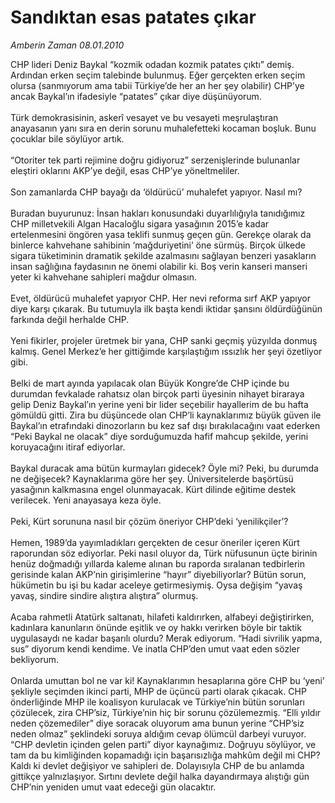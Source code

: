 # Sandıktan esas patates çıkar

*Amberin Zaman 08.01.2010*

<div class="yazi">CHP lideri Deniz Baykal “kozmik odadan kozmik patates çıktı” demiş. Ardından erken seçim talebinde bulunmuş. Eğer gerçekten erken seçim olursa (sanmıyorum ama tabii Türkiye’de her an her şey olabilir) CHP’ye ancak Baykal’ın ifadesiyle “patates” çıkar diye düşünüyorum. <br/><br/>Türk demokrasisinin, askerî vesayet ve bu vesayeti meşrulaştıran anayasanın yanı sıra en derin sorunu muhalefetteki kocaman boşluk. Bunu çocuklar bile söylüyor artık. <br/><br/>“Otoriter tek parti rejimine doğru gidiyoruz” serzenişlerinde bulunanlar eleştiri oklarını AKP’ye değil, esas CHP’ye yöneltmeliler. <br/><br/>Son zamanlarda CHP bayağı da ‘öldürücü’ muhalefet yapıyor. Nasıl mı? <br/><br/>Buradan buyurunuz: İnsan hakları konusundaki duyarlılığıyla tanıdığımız CHP milletvekili Algan Hacaloğlu sigara yasağının 2015’e kadar ertelenmesini öngören yasa teklifi sunmuş geçen gün. Gerekçe olarak da binlerce kahvehane sahibinin ‘mağduriyetini’ öne sürmüş. Birçok ülkede sigara tüketiminin dramatik şekilde azalmasını sağlayan benzeri yasakların insan sağlığına faydasının ne önemi olabilir ki. Boş verin kanseri manseri yeter ki kahvehane sahipleri mağdur olmasın. <br/><br/>Evet, öldürücü muhalefet yapıyor CHP. Her nevi reforma sırf AKP yapıyor diye karşı çıkarak. Bu tutumuyla ilk başta kendi iktidar şansını öldürdüğünün farkında değil herhalde CHP. <br/><br/>Yeni fikirler, projeler üretmek bir yana, CHP sanki geçmiş yüzyılda donmuş kalmış. Genel Merkez’e her gittiğimde karşılaştığım ıssızlık her şeyi özetliyor gibi. <br/><br/>Belki de mart ayında yapılacak olan Büyük Kongre’de CHP içinde bu durumdan fevkalade rahatsız olan birçok parti üyesinin nihayet biraraya gelip Deniz Baykal’ın yerine yeni bir lider seçebilir hayallerim de bu hafta gömüldü gitti. Zira bu düşüncede olan CHP’li kaynaklarımız büyük güven ile Baykal’ın etrafındaki dinozorların bu kez saf dışı bırakılacağını vaat ederken “Peki Baykal ne olacak” diye sorduğumuzda hafif mahcup şekilde, yerini koruyacağını itiraf ediyorlar. <br/><br/>Baykal duracak ama bütün kurmayları gidecek? Öyle mi? Peki, bu durumda ne değişecek? Kaynaklarıma göre her şey. Üniversitelerde başörtüsü yasağının kalkmasına engel olunmayacak. Kürt dilinde eğitime destek verilecek. Yeni anayasaya keza öyle. <br/><br/>Peki, Kürt sorununa nasıl bir çözüm öneriyor CHP’deki ‘yenilikçiler’? <br/><br/>Hemen, 1989’da yayımladıkları gerçekten de cesur öneriler içeren Kürt raporundan söz ediyorlar. Peki nasıl oluyor da, Türk nüfusunun üçte birinin henüz doğmadığı yıllarda kaleme alınan bu raporda sıralanan tedbirlerin gerisinde kalan AKP’nin girişimlerine “hayır” diyebiliyorlar? Bütün sorun, hükümetin bu işi bu kadar aceleye getirmesiymiş. Oysa değişim “yavaş yavaş, sindire sindire alıştıra alıştıra” olurmuş. <br/><br/>Acaba rahmetli Atatürk saltanatı, hilafeti kaldırırken, alfabeyi değiştirirken, kadınlara kanunların önünde eşitlik ve oy hakkı verirken böyle bir taktik uygulasaydı ne kadar başarılı olurdu? Merak ediyorum. “Hadi sivrilik yapma, sus” diyorum kendi kendime. Ve inatla CHP’den umut vaat eden sözler bekliyorum. <br/><br/>Onlarda umuttan bol ne var ki! Kaynaklarımın hesaplarına göre CHP bu ‘yeni’ şekliyle seçimden ikinci parti, MHP de üçüncü parti olarak çıkacak. CHP önderliğinde MHP ile koalisyon kurulacak ve Türkiye’nin bütün sorunları çözülecek, zira CHP’siz, Türkiye’nin hiç bir sorunu çözülemezmiş. “Elli yıldır neden çözemediler” diye soracak oluyorum ama bunun yerine “CHP’siz neden olmaz” şeklindeki soruya aldığım cevap ölümcül darbeyi vuruyor. “CHP devletin içinden gelen parti” diyor kaynağımız. Doğruyu söylüyor, ve tam da bu kimliğinden kopamadığı için başarısızlığa mahkûm değil mi CHP? Kaldı ki devlet değişiyor ve sahipleri de. Dolayısıyla CHP de bu anlamda gittikçe yalnızlaşıyor. Sırtını devlete değil halka dayandırmaya alıştığı gün CHP’nin yeniden umut vaat edeceği gün olacaktır.</div>
